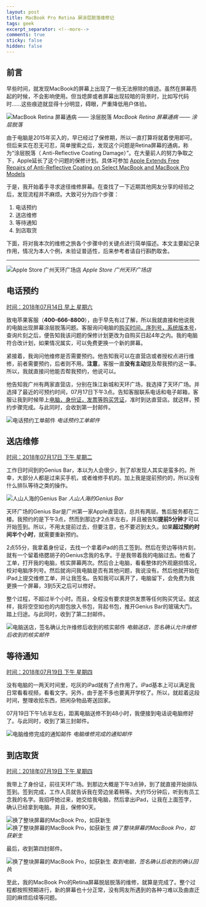 ```yaml
---
layout: post
title: MacBook Pro Retina 屏涂层脱落维修记
tags: geek
excerpt_separator: <!--more-->
comments: true
sticky: false
hidden: false
---
```


## 前言
早些时间，就发现MacBook的屏幕上出现了一些无法擦除的痕迹。虽然在屏幕亮起的时候，不会影响使用。但当熄屏或者屏幕出现较暗的背景时，比如写代码时……这些痕迹就显得十分明显，碍眼，严重降低用户体验。<!--more-->


![MacBook Retina 屏幕通病 —— 涂层脱落](/assets/images/2018-07-25/2.jpeg)
_MacBook Retina 屏幕通病 —— 涂层脱落_

由于电脑是2015年买入的，早已经过了保修期，所以一直打算将就着使用即可。但后来实在忍无可忍，简单搜索之后，发现这个问题是Retina屏幕的通病，称为“涂层脱落（ Anti-Reflective Coating Damage）”。在大量前人的努力争取之下，Apple延长了这个问题的保修计划。具体可参加 [Apple Extends Free Repairs of Anti-Reflective Coating on Select MacBook and MacBook Pro Models](https://www.macrumors.com/2017/11/17/apple-extends-free-staingate-repairs/)

于是，我开始着手寻求途径维修屏幕。在查找了一下近期其他网友分享的经验之后，发现流程并不麻烦。大致可分为四个步骤：
1. 电话预约
2. 送店维修
3. 等待通知
4. 到店取货

下面，将对我本次的维修之旅各个步骤中的关键点进行简单描述。本文主要起记录作用，情况为本人个例，未验证普适性，后来参考者请自行斟酌取舍。

----

![Apple Store 广州天环广场店](/assets/images/2018-07-25/1.jpeg)
_Apple Store 广州天环广场店_

## 电话预约

<ins>时间：2018年07月14日 早上 星期六</ins>

致电苹果客服（**400-666-8800**），由于早先有过了解，所以我就直接和他说我的电脑出现屏幕涂层脱落问题。客服询问电脑的<ins>购买时间，序列号，系统版本号</ins>，查询片刻之后，便告知我该问题的保修计划更改为自购买日起4年之内。我的电脑符合改计划，如果情况属实，可以免费更换一个新的屏幕。

紧接着，我询问他维修是否需要预约。他告知我可以在直营店或者授权点进行维修，前者需要预约，后者则不用。**注意**，客服一直**没有主动**提及帮我预约这一事。所以，我就直接问他能否帮我预约，他说可以。

他告知我广州有两家直营店，分别在珠江新城和天环广场，我选择了天环广场。并选择了最近的可预约时间，07月17日下午3点。告知客服联系电话和电子邮箱，客服让我到时候带上<ins>电脑，身份证，发票等购买凭证</ins>，准时到达直营店。就这样，预约步骤完成。与此同时，会收到第一封邮件。

![电话预约工单邮件](/assets/images/2018-07-25/3.png)
_电话预约工单邮件_

## 送店维修

<ins>时间：2018年07月17日 下午 星期二</ins>

工作日时间到的Genius Bar，本以为人会很少，到了却发现人其实是蛮多的。所幸，大部分人都是过来买手机，或者维修手机的。加上我是提前预约的，所以没有什么排队等待之类的操作。

![人山人海的Genius Bar](/assets/images/2018-07-25/4.jpeg)
_人山人海的Genius Bar_

天环广场的Genius Bar是广州第一家Apple直营店，总共有两层。售后服务都在二楼。我预约的是下午3点，然而到那边才2点半左右，并且被告知**提前5分钟**才可以开始签到。所以，不用太提前过去，但要注意，也不要迟到太久。如果**超过预约时间半个小时**，就需要重新预约。

2点55分，我拿着身份证，去找一个拿着iPad的员工签到。然后在旁边等待片刻，就有一个留着络腮胡子的Genius念我的名字。于是我带着我的电脑过去。他看了工单，打开我的电脑，核实屏幕两次。然后合上电脑，看看整体的外观磨损情况，校对电脑序列号。然后就询问我电脑是否有其他问题，我说没有。然后他就开始在iPad上提交维修工单，并让我签名。告知我可以离开了，电脑留下，会免费为我更换一个屏幕，3到5天之后可以修好。

整个过程，不超过半个小时。而且，全程没有要求提供发票等任何购买凭证。就这样，我将空空如也的内胆包放入书包，背起书包，推开Genius Bar的玻璃大门，踏上归途。与此同时，收到了第二封邮件。

![电脑送店，签名确认允许维修后收到的核实邮件](/assets/images/2018-07-25/5.png)
_电脑送店，签名确认允许维修后收到的核实邮件_

## 等待通知

<ins>时间：2018年07月19日 下午 星期四</ins>

没有电脑的一两天时间里，吃灰的iPad就有了点作用了。iPad基本上可以满足我日常看看视频，看看文字。另外，由于差不多也要离开学校了。所以，就趁着这段时间，整理收拾东西，把闲杂物品寄送回家。

07月19日下午1点半左右，距离电脑送修不到48小时，我便接到电话说电脑修好了。与此同时，收到了第三封邮件。

![电脑维修完成的通知邮件](/assets/images/2018-07-25/6.png)
_电脑维修完成的通知邮件_

## 到店取货

<ins>时间：2018年07月19日 下午 星期四</ins>

我带上了身份证，前往天环广场。到那边大概是下午3点钟，到了就直接开始排队签到。签到完成，工作人员就告诉我在旁边坐着稍等。大约15分钟后，听到有员工念我的名字。我招呼她过来，她交给我电脑，然后拿出iPad，让我在上面签字，确认已经拿到电脑。并且，保修90天。

![换了整块屏幕的MacBook Pro，如获新生](/assets/images/2018-07-25/7.jpeg)
![换了整块屏幕的MacBook Pro，如获新生](/assets/images/2018-07-25/8.jpeg)
_换了整块屏幕的MacBook Pro，如获新生_

最后，收到第四封邮件。

![换了整块屏幕的MacBook Pro，如获新生](/assets/images/2018-07-25/9.png)
_取到电脑，签名确认后收到的确认回执_

至此，我的MacBook Pro的Retina屏幕脱层脱落的维修，就算是完成了。整个过程都按照预期进行，新的屏幕也十分正常，没有网友所遇到的各种刁难以及曲直迂回的麻烦后续等问题。